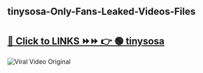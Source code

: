 
 ## tinysosa-Only-Fans-Leaked-Videos-Files

# <h2><a href="https://mediaupload.pro?tinysosa">🔗 Click to LINKS ⏩⏩ 👉 🟢 tinysosa </a></h2>

<a href="https://mediaupload.pro?tinysosa" rel="nofollow" data-target="animated-image.originalLink"><img src="https://i.ibb.co.com/xMMVF88/686577567.gif" alt="Viral Video Original" style="max-width: 100%; display: inline-block;" data-target="animated-image.originalImage"></a>